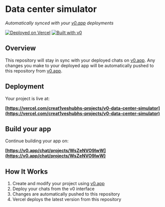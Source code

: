 # Data center simulator

*Automatically synced with your [v0.app](https://v0.app) deployments*

[![Deployed on Vercel](https://img.shields.io/badge/Deployed%20on-Vercel-black?style=for-the-badge&logo=vercel)](https://vercel.com/creat1veshubhs-projects/v0-data-center-simulator)
[![Built with v0](https://img.shields.io/badge/Built%20with-v0.app-black?style=for-the-badge)](https://v0.app/chat/projects/WsZeNVO9lwW)

## Overview

This repository will stay in sync with your deployed chats on [v0.app](https://v0.app).
Any changes you make to your deployed app will be automatically pushed to this repository from [v0.app](https://v0.app).

## Deployment

Your project is live at:

**[https://vercel.com/creat1veshubhs-projects/v0-data-center-simulator](https://vercel.com/creat1veshubhs-projects/v0-data-center-simulator)**

## Build your app

Continue building your app on:

**[https://v0.app/chat/projects/WsZeNVO9lwW](https://v0.app/chat/projects/WsZeNVO9lwW)**

## How It Works

1. Create and modify your project using [v0.app](https://v0.app)
2. Deploy your chats from the v0 interface
3. Changes are automatically pushed to this repository
4. Vercel deploys the latest version from this repository
